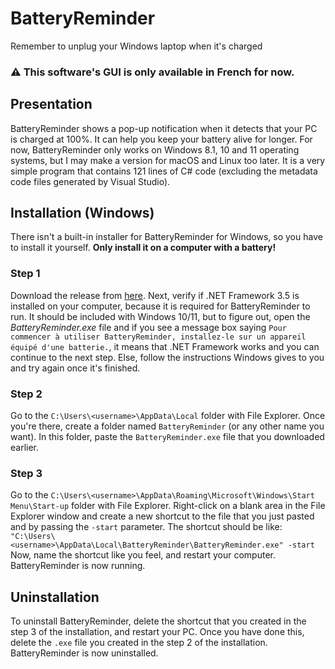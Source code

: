 # BatteryReminder
 Remember to unplug your Windows laptop when it's charged
### ⚠️ This software's GUI is only available in French for now.

## Presentation
 BatteryReminder shows a pop-up notification when it detects that your PC
 is charged at 100%. It can help you keep your battery alive for longer.
 For now, BatteryReminder only works on Windows 8.1, 10 and 11 operating
 systems, but I may make a version for macOS and Linux too later. It is
 a very simple program that contains 121 lines of C# code (excluding
 the metadata code files generated by Visual Studio).

## Installation (Windows)
 There isn't a built-in installer for BatteryReminder for Windows, so you
 have to install it yourself. **Only install it on a computer with a battery!**

### Step 1
 Download the release from [here](https://github.com/Ryanhtech/battery-reminder/releases/tag/release). Next, verify if .NET Framework 3.5 is installed on your computer, because it is required for BatteryReminder to run. It should be included with Windows 10/11, but to figure out, open the *BatteryReminder.exe* file and if you see a message box saying `Pour commencer à utiliser BatteryReminder, installez-le sur un appareil équipé d'une batterie.`, it means that .NET Framework works and you can continue to the next step. Else, follow the instructions Windows gives to you and try again once it's finished.
 
### Step 2
 Go to the `C:\Users\<username>\AppData\Local` folder with File Explorer. Once you're there, create a folder named `BatteryReminder` (or any other name you want). In this folder, paste the `BatteryReminder.exe` file that you downloaded earlier.

### Step 3
 Go to the `C:\Users\<username>\AppData\Roaming\Microsoft\Windows\Start Menu\Start-up` folder with File Explorer. Right-click on a blank area in the File Explorer window and create a new shortcut to the file that you just pasted and by passing the `-start` parameter. The shortcut should be like:
 ```"C:\Users\<username>\AppData\Local\BatteryReminder\BatteryReminder.exe" -start```
 Now, name the shortcut like you feel, and restart your computer. BatteryReminder is now running.

## Uninstallation
 To uninstall BatteryReminder, delete the shortcut that you created in the step 3 of the installation, and restart your PC. Once you have done this, delete the `.exe` file you created in the step 2 of the installation. BatteryReminder is now uninstalled.
